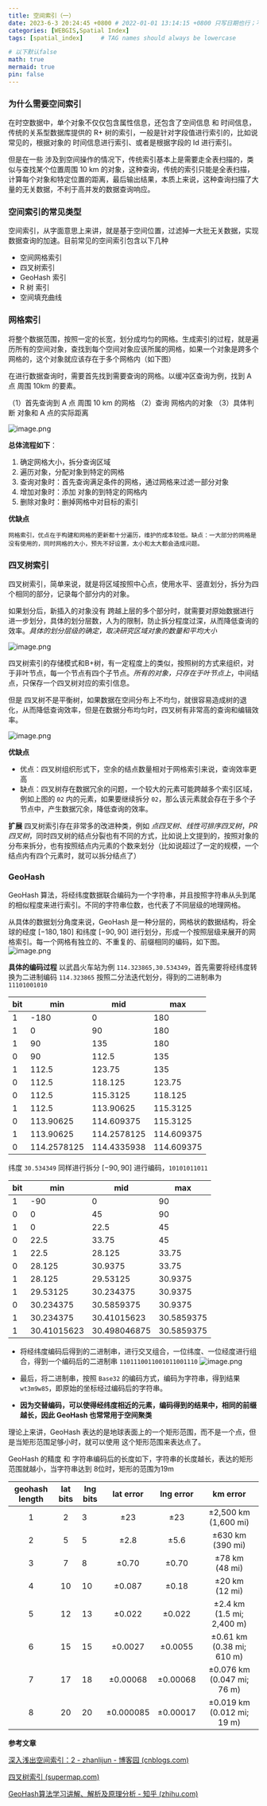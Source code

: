 ```yaml
---
title: 空间索引（一）
date: 2023-6-3 20:24:45 +0800 # 2022-01-01 13:14:15 +0800 只写日期也行；不写秒也行；这样也行 2022-03-09T00:55:42+08:00
categories: [WEBGIS,Spatial Index]
tags: [spatial_index]     # TAG names should always be lowercase

# 以下默认false
math: true
mermaid: true
pin: false
---
```





### 为什么需要空间索引


在时空数据中，单个对象不仅仅包含属性信息，还包含了空间信息 和 时间信息，传统的关系型数据库提供的 R+ 树的索引，一般是针对字段值进行索引的，比如说常见的，根据对象的 时间信息进行索引、或者是根据字段的 Id 进行索引。

但是在一些 涉及到空间操作的情况下，传统索引基本上是需要走全表扫描的，类似与查找某个位置周围 10 km 的对象，这种查询，传统的索引只能是全表扫描，计算每个对象和特定位置的距离，最后输出结果，本质上来说，这种查询扫描了大量的无关数据，不利于高并发的数据查询响应。


### 空间索引的常见类型

空间索引，从字面意思上来讲，就是基于空间位置，过滤掉一大批无关数据，实现数据查询的加速。目前常见的空间索引包含以下几种

+ 空间网格索引
+ 四叉树索引
+ GeoHash 索引
+ R 树 索引
+ 空间填充曲线

### 网格索引

将整个数据范围，按照一定的长宽，划分成均匀的网格。生成索引的过程，就是遍历所有的空间对象，查找到每个空间对象应该所属的网格，如果一个对象是跨多个网格的，这个对象就应该存在于多个网格内（如下图）

在进行数据查询时，需要首先找到需要查询的网格。以缓冲区查询为例，找到 A 点 周围 10km 的要素。

（1）首先查询到 A 点 周围 10 km 的网格
（2）查询 网格内的对象
（3）具体判断 对象和 A 点的实际距离


![image.png](./img/post/2023-6/20230603162701.png)


**总体流程如下**：
1. 确定网格大小，拆分查询区域
2. 遍历对象，分配对象到特定的网格
3. 查询对象时：首先查询满足条件的网格，通过网格来过滤一部分对象
4. 增加对象时：添加 对象的到特定的网格内
5. 删除对象时：删掉网格中对目标的索引


**优缺点**

	网格索引，优点在于构建和网格的更新都十分遍历，维护的成本较低。缺点：一大部分的网格是没有使用的，同时网格的大小，预先不好设置，太小和太大都会造成问题。


### 四叉树索引

 四叉树索引，简单来说，就是将区域按照中心点，使用水平、竖直划分，拆分为四个相同的部分，记录每个部分内的对象。

 如果划分后，新插入的对象没有 跨越上层的多个部分时，就需要对原始数据进行进一步划分，具体的划分层数，人为的限制，防止拆分程度过深，从而降低查询的效率。*具体的划分层级的确定，取决研究区域对象的数量和平均大小*


![image.png](./img/post/2023-6/20230603165722.png)


四叉树索引的存储模式和B+树，有一定程度上的类似，按照树的方式来组织，对于非叶节点，每一个节点有四个子节点。*所有的对象，只存在于叶节点上*，中间结点，只保存一个四叉树对应的索引信息。

但是 四叉树不是平衡树，如果数据在空间分布上不均匀，就很容易造成树的退化，从而降低查询效率，但是在数据分布均匀时，四叉树有非常高的查询和编辑效率。


![image.png](./img/post/2023-6/20230603171359.png)


**优缺点**
+ 优点：四叉树组织形式下，空余的结点数量相对于网格索引来说，查询效率更高
+ 缺点：四叉树存在数据冗余的问题，一个较大的元素可能跨越多个索引区域，例如上图的 `02` 内的元素，如果要继续拆分 `02`，那么该元素就会存在于多个子节点中，产生数据冗余，降低查询的效率。

**扩展**
  四叉树索引存在非常多的改进种类，例如 *点四叉树*、*线性可排序四叉树*，*PR四叉树*，同时四叉树的结点分裂也有不同的方式，比如说上文提到的，按照对象的分布来拆分，也有按照结点内元素的个数来划分（比如说超过了一定的规模，一个结点内有四个元素时，就可以拆分结点了）

### GeoHash

GeoHash 算法，将经纬度数据联合编码为一个字符串，并且按照字符串从头到尾的相似程度来进行索引。不同的字符串位数，也代表了不同层级的地理网格。

从具体的数据划分角度来说，GeoHash 是一种分层的，网格状的数据结构，将全球的经度 $[-180,180]$  和纬度 $[-90,90]$  进行划分，形成一个按照层级来展开的网格索引。每一个网格有独立的、不重复的、前缀相同的编码，如下图。
![image.png](./img/post/2023-6/20230603180014.png)

**具体的编码过程**
以武昌火车站为例 `114.323865,30.534349`，首先需要将经纬度转换为二进制编码
`114.323865` 按照二分法迭代划分，得到的二进制串为 `11101001010`

| bit | min         | mid         | max        |
| --- | ----------- | ----------- | ---------- |
| 1   | -180        | 0           | 180        |
| 1   | 0           | 90          | 180        |
| 1   | 90          | 135         | 180        |
| 0   | 90          | 112.5       | 135        |
| 1   | 112.5       | 123.75      | 135        |
| 0   | 112.5       | 118.125     | 123.75     |
| 0   | 112.5       | 115.3125    | 118.125    |
| 1   | 112.5       | 113.90625   | 115.3125   |
| 0   | 113.90625   | 114.609375  | 115.3125   |
| 1   | 113.90625   | 114.2578125 | 114.609375 |
| 0   | 114.2578125 | 114.4335938 | 114.609375 |

纬度 `30.534349` 同样进行拆分 $[-90,90]$ 进行编码，`10101011011`

|bit|min|mid|max|
|---|---|---|---|
|1|-90|0|90|
|0|0|45|90|
|1|0|22.5|45|
|0|22.5|33.75|45|
|1|22.5|28.125|33.75|
|0|28.125|30.9375|33.75|
|1|28.125|29.53125|30.9375|
|1|29.53125|30.234375|30.9375|
|0|30.234375|30.5859375|30.9375|
|1|30.234375|30.41015623|30.5859375|
|1|30.41015623|30.498046875|30.5859375|

+ 将经纬度编码后得到的二进制串，进行交叉组合，一位纬度、一位经度进行组合，得到一个编码后的二进制串 `1101110011001011001110`
![image.png](./img/post/2023-6/20230603200935.png)

+ 最后，将二进制串，按照 `Base32` 的编码方式，编码为字符串，得到结果 `wt3m9w85`，即原始的坐标经过编码后的字符串。
+ **因为交替编码，可以使得经纬度相近的元素，编码得到的结果中，相同的前缀越长，因此 GeoHash 也常常用于空间聚类**

理论上来讲，GeoHash 表达的是地球表面上的一个矩形范围，而不是一个点，但是当矩形范围足够小时，就可以使用 这个矩形范围来表达点了。

GeoHash 的精度 和 字符串编码后的长度如下，字符串的长度越长，表达的矩形范围就越小，当字符串达到 8位时，矩形的范围为19m

| geohash length | lat bits | lng bits | lat error | lng error |          km error          |
|:--------------:|:--------:| -------- |:---------:|:---------:|:--------------------------:|
|       1        |    2     | 3        |    ±23    |    ±23    |    ±2,500 km (1,600 mi)    |
|       2        |    5     | 5        |   ±2.8    |   ±5.6    |      ±630 km (390 mi)      |
|       3        |    7     | 8        |   ±0.70   |   ±0.70   |       ±78 km (48 mi)       |
|       4        |    10    | 10       |  ±0.087   |   ±0.18   |       ±20 km (12 mi)       |
|       5        |    12    | 13       |  ±0.022   |  ±0.022   | ±2.4 km (1.5 mi; 2,400 m)  |
|       6        |    15    | 15       |  ±0.0027  |  ±0.0055  | ±0.61 km (0.38 mi; 610 m)  |
|       7        |    17    | 18       | ±0.00068  | ±0.00068  | ±0.076 km (0.047 mi; 76 m) |
|       8        |    20    | 20       | ±0.000085 | ±0.00017  | ±0.019 km (0.012 mi; 19 m) |

**参考文章**


[深入浅出空间索引：2 - zhanlijun - 博客园 (cnblogs.com)](https://www.cnblogs.com/LBSer/p/3403933.html)

[四叉树索引 (supermap.com)](https://help.supermap.com/iDesktop/zh/tutorial/DataProcessing/DataManagement/SpatialIndexQTree)

[GeoHash算法学习讲解、解析及原理分析 - 知乎 (zhihu.com)](https://zhuanlan.zhihu.com/p/35940647)
